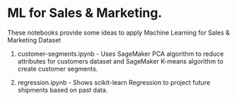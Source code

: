 # ML for Sales & Marketing.

These notebooks provide some ideas to apply Machine Learning for Sales & Marketing Dataset

1) customer-segments.ipynb - Uses SageMaker PCA algorithm to reduce attributes for customers dataset and SageMaker K-means algorithm to create customer segments. 

2) regression.ipynb - Shows scikit-learn Regression to project future shipments based on past data.

